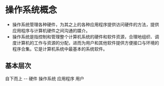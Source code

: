 # 操作系统概念
- 操作系统管理各种硬件，为其之上的各种应用程序提供访问硬件的方法，提供应用程序与计算机硬件之间沟通的媒介。
- 操作系统是指控制和管理整个计算机系统的硬件和软件资源，合理地组织、调度计算机的工作与资源的分配，进而为用户和其他软件提供方便接口与环境的程序合集。它是计算机系统中最基本的系统软件。


## 基本层次
自下而上 -- 硬件 操作系统 应用程序 用户

